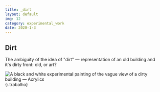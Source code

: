 ```yaml
---
title: _dirt
layout: default
img: 12
category: experimental_work
date: 2020-1-3
---
```


## Dirt

The ambiguity of the idea of "dirt" — representation of an old building and it's dirty front: old, or art?
            
![A black and white experimental painting of the vague view of a dirty building — Acrylics]({{site.baseurl}}/assets/images/12.png "Art, or dirty? Done in Acrylics"){:.trabalho}
